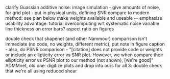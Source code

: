 clarify Guassian additive noise: image simulation - give amounts of noise, for grid plot - put in physical units, defining SNR
compare to modern method: see plan below
make weights available and useable -- emphasize usability advantage: tutorial
overcomputing wrt systematic noise
variable line thickness on error bars?
aspect ratio on figures 
 
double check that shapenet (and other Nammour) comparison isn't immediate (no code, no weights, different metric), put note in figure caption - also, do PSNR comparison - "[citation] does not provide code or weights or include an ellipticity error vs SNR plot. However, we when compare their ellipticity error vs PSNR plot to our method (not shown), [we're good]"
ADMMnet, old one: digitize plots and drop into ours
for all 3: double check that we're all using reduced shear